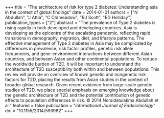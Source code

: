 +++
title = "The architecture of risk for type 2 diabetes: Understanding asia in the context of global findings"
date = 2014-01-01
authors = ["N Abdullah", "J Attia", "C Oldmeadow", "RJ Scott", "EG Holliday"]
publication_types = ["2"]
abstract = "The prevalence of Type 2 diabetes is rising rapidly in both developed and developing countries. Asia is developing as the epicentre of the escalating pandemic, reflecting rapid transitions in demography, migration, diet, and lifestyle patterns. The effective management of Type 2 diabetes in Asia may be complicated by differences in prevalence, risk factor profiles, genetic risk allele frequencies, and gene-environment interactions between different Asian countries, and between Asian and other continental populations. To reduce the worldwide burden of T2D, it will be important to understand the architecture of T2D susceptibility both within and between populations. This review will provide an overview of known genetic and nongenetic risk factors for T2D, placing the results from Asian studies in the context of broader global research. Given recent evidence from large-scale genetic studies of T2D, we place special emphasis on emerging knowledge about the genetic architecture of T2D and the potential contribution of genetic effects to population differences in risk. © 2014 Noraidatulakma Abdullah et al."
featured = false
publication = "*International Journal of Endocrinology*"
doi = "10.1155/2014/593982"
+++

